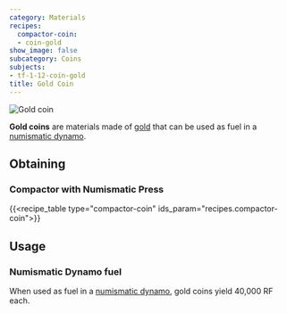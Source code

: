 ```yaml
---
category: Materials
recipes:
  compactor-coin:
  - coin-gold
show_image: false
subcategory: Coins
subjects:
- tf-1-12-coin-gold
title: Gold Coin
---
```


![Gold coin](/images/docs/1.12/thermal-foundation/coin-gold.png)


**Gold coins** are materials made of
[gold](https://minecraft.gamepedia.com/Gold_Ingot) that can be used as fuel in a
[numismatic dynamo](../../thermal-expansion/numismatic-dynamo/).


Obtaining
---------

### Compactor with Numismatic Press
{{<recipe_table type="compactor-coin" ids_param="recipes.compactor-coin">}}


Usage
-----

### Numismatic Dynamo fuel
When used as fuel in a [numismatic dynamo](../../thermal-expansion/numismatic-dynamo/), gold coins
yield 40,000 RF each.
